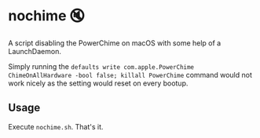 # nochime 🔇
A script disabling the PowerChime on macOS with some help of a LaunchDaemon.



Simply running the `defaults write com.apple.PowerChime ChimeOnAllHardware -bool false; killall PowerChime` command would not work nicely as the setting would reset on every bootup.

## Usage
Execute `nochime.sh`. That's it.